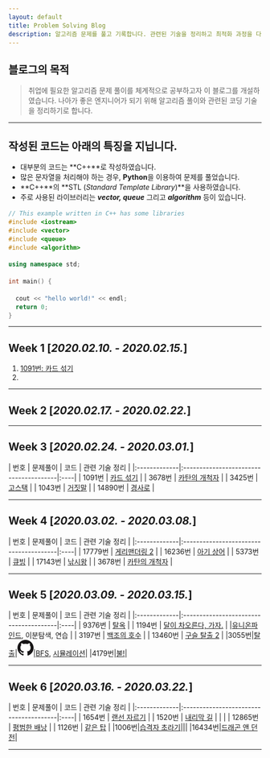 ```yaml
---
layout: default
title: Problem Solving Blog
description: 알고리즘 문제를 풀고 기록합니다. 관련된 기술을 정리하고 최적화 과정을 다룹니다.
---
```


## 블로그의 목적
> 취업에 필요한 알고리즘 문제 풀이를 체계적으로 공부하고자 이 블로그를 개설하였습니다. 나아가 좋은 엔지니어가 되기 위해 알고리즘 풀이와 관련된 코딩 기술을 정리하기로 합니다.

<!-- ![Octocat](./ProblemSolving.png) -->
* * *
## 작성된 코드는 아래의 특징을 지닙니다. 
* 대부분의 코드는 **C++**로 작성하였습니다. 
* 많은 문자열을 처리해야 하는 경우, **Python**을 이용하여 문제를 풀었습니다.
* **C++**의 **STL (*Standard Template Library*)**을 사용하였습니다.
* 주로 사용된 라이브러리는 ***vector, queue*** 그리고 ***algorithm*** 등이 있습니다.

```c++
// This example written in C++ has some libraries 
#include <iostream>
#include <vector>
#include <queue>
#include <algorithm>

using namespace std;

int main() {

  cout << "hello world!" << endl;
  return 0;
}
```
* * *
## Week 1 [*2020.02.10. - 2020.02.15.*]
1. [1091번: 카드 섞기](./problems/1091)
1.

* * *
## Week 2 [*2020.02.17. - 2020.02.22.*]

* * *
## Week 3 [*2020.02.24. - 2020.03.01.*]

| 번호          | 문제풀이                                | 코드 | 관련 기술 정리 |
|:-------------|:---------------------------------------|:----|
| 1091번        | [카드 섞기](./problems/1091)          |
| 3678번        | [카탄의 개척자](./problems/3678)      |
| 3425번        | [고스택](./problems/3425)            |
| 1043번        | [거짓말](./problems/1043)            |
| 14890번       | [경사로](./problems/14890)           |

* * *
## Week 4 [*2020.03.02. - 2020.03.08.*]

| 번호          | 문제풀이                                | 코드 | 관련 기술 정리 |
|:-------------|:---------------------------------------|:----|
| 17779번        | [게리맨더링 2](./problems/17779)          |
| 16236번        | [아기 상어](./problems/16236)      |
| 5373번        | [큐빙](./problems/5373)            |
| 17143번        | [낚시왕](./problems/17143)            |
| 3678번       | [카탄의 개척자](./problems/3678)           |

* * *
## Week 5 [*2020.03.09. - 2020.03.15.*]

| 번호          | 문제풀이                                     | 코드 | 관련 기술 정리 |
|:-------------|:---------------------------------------|:----|
| 9376번        | [탈옥](./problems/1091)            |
| 1194번        | [달이 차오른다, 가자.](./problems/3678)         | |[유니온파인드](./technique/Disjointset), 이분탐색, 연습 |
| 3197번        | [백조의 호수](./problems/3425)               |
| 13460번        | [구슬 탈출 2](./problems/1043)              |
|3055번|[탈출](./problems/3055)|[![github_icon](./github_icon.png)](https://github.com/prodinic/algorithm_solving/blob/master/BOJ/3055.cpp)|[BFS](./technique/BFS), [시뮬레이션](./technique/Simulation)|
|4179번|[불!](./problems/14890)|

* * *

## Week 6 [*2020.03.16. - 2020.03.22.*]

| 번호          | 문제풀이                                     | 코드 | 관련 기술 정리 |
|:-------------|:---------------------------------------|:----|
| 1654번        | [랜선 자르기](./problems/1091)            |
| 1520번        | [내리막 길](./problems/3678)         | | |
| 12865번        | [평범한 배낭](./problems/3425)               |
| 1126번        | [같은 탑](./problems/1043)              |
|1006번|[습격자 초라기](./problems/3055)|||
|16434번|[드래곤 앤 던전](./problems/14890)|

* * *

